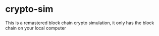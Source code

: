 # crypto-sim
This is a remastered block chain crypto simulation, it only has the block chain on your local computer
